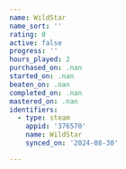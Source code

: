 ```yaml
---
name: WildStar
name_sort: ''
rating: 0
active: false
progress: ''
hours_played: 2
purchased_on: .nan
started_on: .nan
beaten_on: .nan
completed_on: .nan
mastered_on: .nan
identifiers:
  - type: steam
    appid: '376570'
    name: WildStar
    synced_on: '2024-08-30'

---
```


